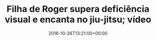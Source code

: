 ---
layout: post
title: "Filha de Roger supera deficiência visual e encanta no jiu-jitsu; vídeo"
date: 2016-10-26T13:21:00+00:00
external_link: "http://globoesporte.globo.com/sp/campinas-e-regiao/futebol/times/ponte-preta/noticia/2016/10/filha-de-roger-supera-deficiencia-visual-e-encanta-no-jiu-jitsu-video.html"
categories: news globo.com
---